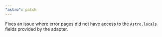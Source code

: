 ```yaml
---
"astro": patch
---
```


Fixes an issue where error pages did not have access to the `Astro.locals` fields provided by the adapter.
